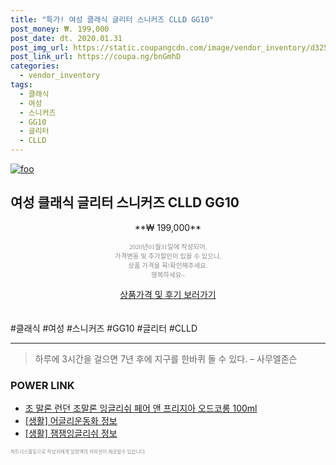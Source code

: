 ```yaml
--- 
title: "특가! 여성 클래식 글리터 스니커즈 CLLD GG10" 
post_money: ₩. 199,000 
post_date: dt. 2020.01.31 
post_img_url: https://static.coupangcdn.com/image/vendor_inventory/d325/39907d3bef16b4ff821df060c040ba9c6b44754cd27a802a77386151fdae.jpg 
post_link_url: https://coupa.ng/bnGmhD 
categories: 
  - vendor_inventory 
tags: 
  - 클래식 
  - 여성 
  - 스니커즈 
  - GG10 
  - 글리터 
  - CLLD 
--- 
```

[![foo](https://static.coupangcdn.com/image/vendor_inventory/d325/39907d3bef16b4ff821df060c040ba9c6b44754cd27a802a77386151fdae.jpg)](https://coupa.ng/bnGmhD) 

## 여성 클래식 글리터 스니커즈 CLLD GG10 
<p style="text-align: center;">**₩ 199,000**</p> 
<p style="text-align: center;"><span style="color: #898c8f; font-family: Georgia,Times,serif; font-size: 0.75em;">2020년01월31일에 작성되어, <br>가격변동 및 추가할인이 있을 수 있으니,<br> 상품 가격을 꼭!확인해주세요.<br>행복하세요~</span> 
</p>	 
<div markdown="0" style="text-align: center;"><a href="https://coupa.ng/bnGmhD" class="btn btn--success">상품가격 및 후기 보러가기</a></div> 
<br><br> 
  #클래식 #여성 #스니커즈 #GG10 #글리터 #CLLD 
<hr> 

> 하루에 3시간을 걸으면 7년 후에 지구를 한바퀴 돌 수 있다. – 사무엘존슨 


### POWER LINK

* <a href="https://blog.naver.com/fasyy4321/221781326420" target="_blank">조 말론 런던 조말론 잉글리쉬 페어 앤 프리지아 오드코롱 100ml</a>
* <a href="https://blog.naver.com/sakai111/221761962983" target="_blank"> [생활] 어글리운동화 정보 </a>
* <a href="https://blog.naver.com/sakai111/221758640997" target="_blank"> [생활] 잼잼잉글리쉬 정보 </a>

<span style="color: #898c8f; font-family: Georgia,Times,serif; font-size: 0.55em;">파트너스활동으로 작성자에게 일정액의 커미션이 제공될수 있습니다.</span> 
